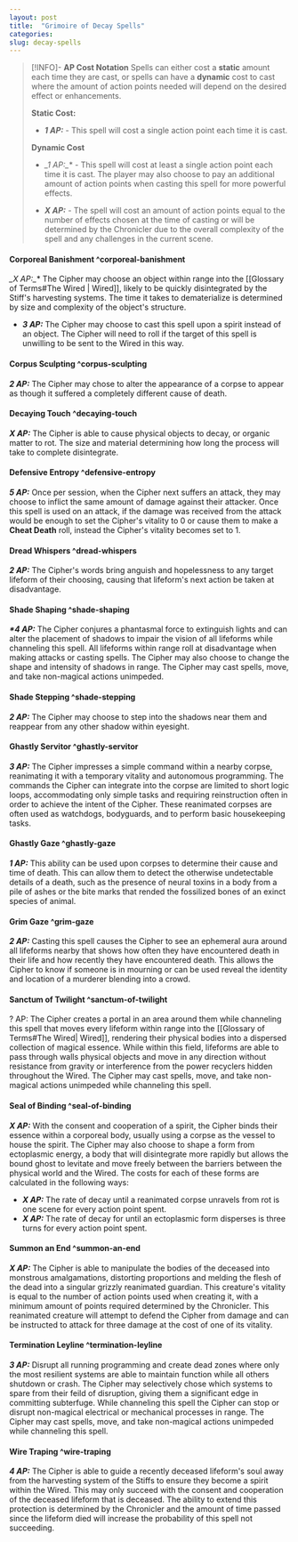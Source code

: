 ```yaml
---
layout: post
title:  "Grimoire of Decay Spells"
categories:
slug: decay-spells
---
```

> [!INFO]- **AP Cost Notation**
> Spells can either cost a **static** amount each time they are cast, or spells can have a **dynamic** cost to cast where the amount of action points needed will depend on the desired effect or enhancements. 
>
> **Static Cost:**
> - **_1 AP:_** - This spell will cost a single action point each time it is cast. 
> 
> **Dynamic Cost**
> - **_1 AP*:_** - This spell will cost at least a single action point each time it is cast. The player may also choose to pay an additional amount of action points when casting this spell for more powerful effects. 
> 
> - **_X AP:_** - The spell will cost an amount of action points equal to the number of effects chosen at the time of casting or will be determined by the Chronicler due to the overall complexity of the spell and any challenges in the current scene. 

#### Corporeal Banishment ^corporeal-banishment
**_X AP*:_** The Cipher may choose an object within range into the [[Glossary of Terms#The Wired | Wired]], likely to be quickly disintegrated by the Stiff's harvesting systems. The time it takes to dematerialize is determined by size and complexity of the object's structure. 
- **_3 AP:_** The Cipher may choose to cast this spell upon a spirit instead of an object. The Cipher will need to roll if the target of this spell is unwilling to be sent to the Wired in this way. 

#### Corpus Sculpting ^corpus-sculpting
**_2 AP:_** The Cipher may chose to alter the appearance of a corpse to appear as though it suffered a completely different cause of death. 

#### Decaying Touch ^decaying-touch
**_X AP:_** The Cipher is able to cause physical objects to decay, or organic matter to rot. The size and material determining how long the process will take to complete disintegrate. 

#### Defensive Entropy ^defensive-entropy
**_5 AP:_**  Once per session, when the Cipher next suffers an attack, they may choose to inflict the same amount of damage against their attacker. Once this spell is used on an attack, if the damage was received from the attack would be enough to set the Cipher's vitality to 0 or cause them to make a **Cheat Death** roll, instead the Cipher's vitality becomes set to 1.

#### Dread Whispers ^dread-whispers
**_2 AP:_** The Cipher's words bring anguish and hopelessness to any target lifeform of their choosing, causing that lifeform's next action be taken at disadvantage.

#### Shade Shaping ^shade-shaping
**_*4 AP:_** The Cipher conjures a phantasmal force to extinguish lights and can alter the placement of shadows to impair the vision of all lifeforms while channeling this spell. All lifeforms within range roll at disadvantage when making attacks or casting spells. The Cipher may also choose to change the shape and intensity of shadows in range. The Cipher may cast spells, move, and take non-magical actions unimpeded. 

#### Shade Stepping ^shade-stepping
**_2 AP:_** The Cipher may choose to step into the shadows near them and reappear from any other shadow within eyesight. 

#### Ghastly Servitor ^ghastly-servitor
**_3 AP:_** The Cipher impresses a simple command within a nearby corpse, reanimating it with a temporary vitality and autonomous programming. The commands the Cipher can integrate into the corpse are limited to short logic loops, accommodating only simple tasks and requiring reinstruction often in order to achieve the intent of the Cipher. These reanimated corpses are often used as watchdogs, bodyguards, and to perform basic housekeeping tasks. 

#### Ghastly Gaze ^ghastly-gaze
**_1 AP:_** This ability can be used upon corpses to determine their cause and time of death. This can allow them to detect the otherwise undetectable details of a death, such as the presence of neural toxins in a body from a pile of ashes or the bite marks that rended the fossilized bones of an exinct species of animal. 

#### Grim Gaze ^grim-gaze
**_2 AP:_** Casting this spell causes the Cipher to see an ephemeral aura around all lifeforms nearby that shows how often they have encountered death in their life and how recently they have encountered death. This allows the Cipher to know if someone is in mourning or can be used reveal the identity and location of a murderer blending into a crowd.  

#### Sanctum of Twilight ^sanctum-of-twilight
? AP: The Cipher creates a portal in an area around them while channeling this spell that moves every lifeform within range into the [[Glossary of Terms#The Wired| Wired]], rendering their physical bodies into a dispersed collection of magical essence. While within this field, lifeforms are able to pass through walls physical objects and move in any direction without resistance from gravity or interference from the power recyclers hidden throughout the Wired. The Cipher may cast spells, move, and take non-magical actions unimpeded while channeling this spell. 

####  Seal of Binding ^seal-of-binding
**_X AP:_** With the consent and cooperation of a spirit, the Cipher binds their essence within a corporeal body, usually using a corpse as the vessel to house the spirit. The Cipher may also choose to shape a form from ectoplasmic energy, a body that will disintegrate more rapidly but allows the bound ghost to levitate and move freely between the barriers between the physical world and the Wired. The costs for each of these forms are calculated in the following ways:
-  **_X AP:_** The rate of decay until a reanimated corpse unravels from rot is one scene for every action point spent. 
- **_X AP:_** The rate of decay for until an ectoplasmic form disperses is three turns for every action point spent.  

#### Summon an End ^summon-an-end
**_X AP:_** The Cipher is able to manipulate the bodies of the deceased into monstrous amalgamations, distorting proportions and melding the flesh of the dead into a singular grizzly reanimated guardian. This creature's vitality is equal to the number of action points used when creating it, with a minimum amount of points required determined by the Chronicler. This reanimated creature will attempt to defend the Cipher from damage and can be instructed to attack for three damage at the cost of one of its vitality. 

#### Termination Leyline ^termination-leyline
**_3 AP:_** Disrupt all running programming and create dead zones where only the most resilient systems are able to maintain function while all others shutdown or crash. The Cipher may selectively chose which systems to spare from their feild of disruption, giving them a significant edge in committing subterfuge. While channeling this spell the Cipher can stop or disrupt non-magical electrical or mechanical processes in range. The Cipher may cast spells, move, and take non-magical actions unimpeded while channeling this spell. 

#### Wire Traping ^wire-traping
**_4 AP:_** The Cipher is able to guide a recently deceased lifeform's soul away from the harvesting system of the Stiffs to ensure they become a spirit within the Wired. This may only succeed with the consent and cooperation of the deceased lifeform that is deceased. The ability to extend this protection is determined by the Chronicler and the amount of time passed since the lifeform died will increase the probability of this spell not succeeding. 